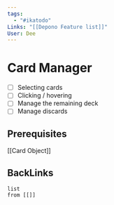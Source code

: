 ```yaml
---
tags:
  - "#ikatodo"
Links: "[[Depono Feature list]]"
User: Dee
---
```

# Card Manager
- [ ] Selecting cards
- [ ] Clicking / hovering
- [ ] Manage the remaining deck
- [ ] Manage discards
## Prerequisites
[[Card Object]]
## BackLinks
```dataview
list
from [[]]
```